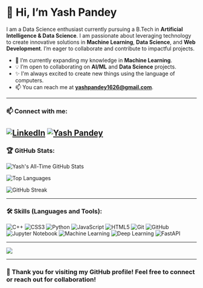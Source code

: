 # 👋 Hi, I’m Yash Pandey

I am a Data Science enthusiast currently pursuing a B.Tech in **Artificial Intelligence & Data Science**. I am passionate about leveraging technology to create innovative solutions in **Machine Learning**, **Data Science**, and **Web Development**. I’m eager to collaborate and contribute to impactful projects.

- 🌱 I’m currently expanding my knowledge in **Machine Learning**.
- 💡 I’m open to collaborating on **AI/ML** and **Data Science** projects.
- ✨ I'm always excited to create new things using the language of computers.
- 📫 You can reach me at **yashpandey1626@gmail.com**.

---

### 📫 Connect with me:

[![LinkedIn](https://img.shields.io/badge/LinkedIn-0077B5?style=for-the-badge&logo=linkedin&logoColor=white)](https://www.linkedin.com/in/yash-pandey-a608501a0/)
[![Yash Pandey](https://media.licdn.com/dms/image/v2/D5603AQHXItH8Iol1yg/profile-displayphoto-shrink_800_800/B56ZSiQtYOHQAg-/0/1737889077763?e=1748476800&v=beta&t=5tjKgo07RGeLDcazP4E56xOWeqOJ1r7GBAN-X8QQUVM)](https://yashpandey16.site/)
---

### 🏆 GitHub Stats:

![Yash's All-Time GitHub Stats](https://github-readme-stats.vercel.app/api?username=Abhigyan-RA&show_icons=true&theme=radical&hide=prs,issues,contribs&custom_title=All-Time%20GitHub%20Stats&include_all_commits=true)

![Top Languages](https://github-readme-stats.vercel.app/api/top-langs/?username=Abhigyan-RA&layout=compact&theme=radical)  

![GitHub Streak](https://streak-stats.demolab.com/?user=Abhigyan-RA&theme=radical)

---


### 🛠️ Skills (Languages and Tools):

![C++](https://img.shields.io/badge/C%2B%2B-%2300599C.svg?style=for-the-badge&logo=c%2B%2B&logoColor=white)
![CSS3](https://img.shields.io/badge/CSS3-%231572B6.svg?style=for-the-badge&logo=css3&logoColor=white)
![Python](https://img.shields.io/badge/Python-%2314354C.svg?style=for-the-badge&logo=python&logoColor=white)
![JavaScript](https://img.shields.io/badge/JavaScript-%23F7DF1E.svg?style=for-the-badge&logo=javascript&logoColor=black)
![HTML5](https://img.shields.io/badge/HTML5-E34F26.svg?style=for-the-badge&logo=html5&logoColor=white)
![Git](https://img.shields.io/badge/Git-F05032.svg?style=for-the-badge&logo=git&logoColor=white)
![GitHub](https://img.shields.io/badge/GitHub-%23121011.svg?style=for-the-badge&logo=github&logoColor=white)
![Jupyter Notebook](https://img.shields.io/badge/Jupyter-%23F37626.svg?style=for-the-badge&logo=Jupyter&logoColor=white)
![Machine Learning](https://img.shields.io/badge/Machine%20Learning-%23202829.svg?style=for-the-badge&logo=tensorflow&logoColor=white)
![Deep Learning](https://img.shields.io/badge/Deep%20Learning-%23FF6F00.svg?style=for-the-badge&logo=pytorch&logoColor=white)
![FastAPI](https://img.shields.io/badge/FastAPI-%2300C7B7.svg?style=for-the-badge&logo=fastapi&logoColor=white)


---

![](https://komarev.com/ghpvc/?username=Abhigyan-RA&color=blue)

---

### 🚀 Thank you for visiting my GitHub profile! Feel free to connect or reach out for collaboration!

